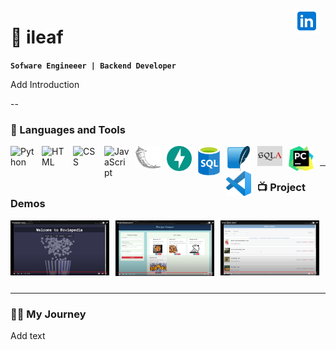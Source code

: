 <div style="position: relative;">
  <a href="https://www.linkedin.com/in/inesfolha" style="position: absolute; top: 10px; right: 10px;">
    <img alt="LinkedinProfile" width="40px" title="linkedin" src="static/icon-linkedin.png"/>
  </a>
</div>

# 🦉 ileaf       

</div>

**`Sofware Engineeer | Backend Developer `** 



Add Introduction


 
--

### 🧰 Languages and Tools
<img align="left" alt="Python" width="40px" style="padding-right:10px;" src="https://cdn.jsdelivr.net/gh/devicons/devicon/icons/python/python-plain.svg" />
<img align="left" alt="HTML" width="40px" style="padding-right:10px;" src="https://cdn.jsdelivr.net/gh/devicons/devicon/icons/html5/html5-plain.svg" />
<img align="left" alt="CSS" width="40px" style="padding-right:10px;" src="https://cdn.jsdelivr.net/gh/devicons/devicon/icons/css3/css3-plain.svg" />
<img align="left" alt="JavaScript" width="40px" style="padding-right:10px;" src="https://cdn.jsdelivr.net/gh/devicons/devicon/icons/javascript/javascript-plain.svg" />
<img align="left" alt="Flask" width="40px" style="padding-right:10px;" src="static/flask-original-inverted.png" />
<img align="left" alt="FastAPI" width="40px" style="padding-right:10px;" src="static/fastapi-original.svg" />
<img align="left" alt="SQL" width="35px" style="padding-right:10px;" src="static/sql-database-generic.svg" />
<img align="left" alt="Sqlite" width="40px" style="padding-right:10px;" src="static/sqlite-original.svg" />
<img align="left" alt="SQAlchemy" width="40px" style="padding-right:10px;" src="static/sqlalchemy-with-background.png" />
<img align="left" alt="Pycharm" width="40px" style="padding-right:10px;" src="static/PyCharm_Icon.svg.png" />
<img align="left" alt="VSCode" width="40px" style="padding-right:10px;" src="static/Visual_Studio_Code_1.35_icon.svg.png" />

<br />


---

### 📺 Project Demos
<div style="display: flex; justify-content: space-between; flex-wrap: wrap;">
  <a href="https://www.youtube.com/watch?v=kAIS983QBS8" style="flex: 0 0 calc(33.33% - 10px); margin-right: 10px; margin-bottom: 10px;">
    <img src="static/youtube screenshots/moviepedia demo.png" alt="Moviepedia Demo" width="250">
  </a>

  <a href="https://www.youtube.com/watch?v=lNLidetiIVA" style="flex: 0 0 calc(33.33% - 10px); margin-right: 10px; margin-bottom: 10px;">
    <img src="static/youtube screenshots/recipe-keeper-demo.png" alt="Recipe Keeper Demo" width="250">
  </a>

  <a href="https://www.youtube.com/watch?v=QfXVmT3e1SQ" style="flex: 0 0 calc(33.33% - 10px); margin-right: 10px; margin-bottom: 10px;">
    <img src="static/youtube screenshots/book-library-demo.png" alt="Book Library Demo" width="250">
  </a>

</div>


---

 <summary> <h3>👨‍💻 My Journey</h3></summary>
Add text 


